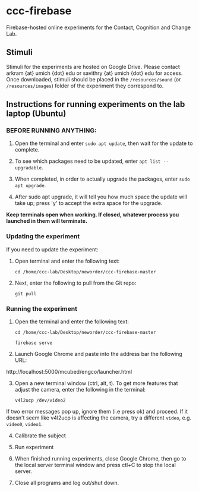 # ccc-firebase
Firebase-hosted online experiments for the Contact, Cognition and Change Lab.

## Stimuli

Stimuli for the experiments are hosted on Google Drive. Please contact arkram {at} umich {dot} edu or savithry {at} umich {dot} edu for access. Once downloaded, stimuli should be placed in the `/resources/sound` (or `/resources/images`) folder of the experiment they correspond to.

## Instructions for running experiments on the lab laptop (Ubuntu)

### BEFORE RUNNING ANYTHING:

1. Open the terminal and enter `sudo apt update`, then wait for the update to complete.

2. To see which packages need to be updated, enter `apt list --upgradable`.

3. When completed, in order to actually upgrade the packages, enter `sudo apt upgrade`.

4. After sudo apt upgrade, it will tell you how much space the update will take up; press 'y' to accept the extra space for the upgrade.

**Keep terminals open when working. If closed, whatever process you launched in them will terminate.**

### Updating the experiment

If you need to update the experiment:

1. Open terminal and enter the following text:

     `cd /home/ccc-lab/Desktop/neworder/ccc-firebase-master`

2. Next, enter the following to pull from the Git repo:

     `git pull`

### Running the experiment

1. Open the terminal and enter the following text:

     `cd /home/ccc-lab/Desktop/neworder/ccc-firebase-master`

     `firebase serve`

2. Launch Google Chrome and paste into the address bar the following URL:

  http://localhost:5000/mcubed/engco/launcher.html

3. Open a new terminal window (ctrl, alt, t). To get more features that adjust the camera, enter the following in the terminal:

     `v4l2ucp /dev/video2`

If two error messages pop up, ignore them (i.e press ok) and proceed. If it doesn't seem like v4l2ucp is affecting the camera, try a different `video`, e.g. `video0`, `video1`.

4. Calibrate the subject

5. Run experiment

6. When finished running experiments, close Google Chrome, then go to the local server terminal window and press ctl+C to stop the local server.

7. Close all programs and log out/shut down.

